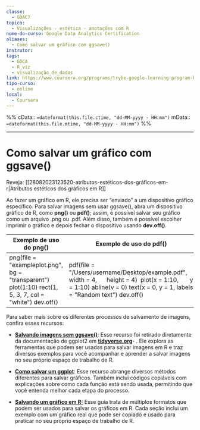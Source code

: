 ```yaml
---
classe:
  - GDAC7
topico:
  - Visualizações - estética - anotações com R
nome-do-curso: Google Data Analytics Certification
aliases:
  - Como salvar um gráfico com ggsave()
instrutor: 
tags:
  - GDCA
  - R_viz
  - visualização_de_dados
link: https://www.coursera.org/programs/trybe-google-learning-program-hrevt/professional-certificates/google-data-analytics?collectionId=twDTY
tipo-curso:
  - online
local:
  - Coursera
---
```

%%
cData:: `=dateformat(this.file.ctime, "dd-MM-yyyy - HH:mm")`
mData:: `=dateformat(this.file.mtime, "dd-MM-yyyy - HH:mm")`
%%
____

# Como salvar um gráfico com ggsave()

Reveja:
[[28082023123520-atributos-estéticos-dos-gráficos-em-r|Atributos estéticos dos gráficos em R]]

Ao fazer um gráfico em R, ele precisa ser “enviado” a um dispositivo gráfico específico. Para salvar imagens sem usar ggsave(), abra um dispositivo gráfico de R, como **png()** ou **pdf()**; assim, é possível salvar seu gráfico como um arquivo .png ou .pdf. Além disso, também é possível escolher imprimir o gráfico e depois fechar o dispositivo usando **dev.off()**.

|**Exemplo de uso do png()**|**Exemplo de uso do pdf()**|
|---|---|
|png(file = "exampleplot.png", bg = "transparent") plot(1:10) rect(1, 5, 3, 7, col = "white") dev.off()|pdf(file = "/Users/username/Desktop/example.pdf",     width = 4,      height = 4)  plot(x = 1:10,       y = 1:10) abline(v = 0) text(x = 0, y = 1, labels = "Random text") dev.off()|

Para saber mais sobre os diferentes processos de salvamento de imagens, confira esses recursos: 

- [**Salvando imagens sem ggsave()**](https://ggplot2.tidyverse.org/reference/ggsave.html#saving-images-without-ggsave-): Esse recurso foi retirado diretamente da documentação de ggplot2 em [**tidyverse.org**](https://www.tidyverse.org/)- . Ele explora as ferramentas que podem ser usadas para salvar imagens em R e traz diversos exemplos para você acompanhar e aprender a salvar imagens no seu próprio espaço de trabalho de R. 
    
- [**Como salvar um ggplot**](https://www.datanovia.com/en/blog/how-to-save-a-ggplot/): Esse recurso abrange diversos métodos diferentes para salvar gráficos. Também inclui códigos copiáveis com explicações sobre como cada função está sendo usada, permitindo que você entenda melhor cada etapa do processo.  
    

- [**Salvando um gráfico em R:**](https://www.datamentor.io/r-programming/saving-plot/) Esse guia trata de múltiplos formatos que podem ser usados para salvar os gráficos em R. Cada seção inclui um exemplo com um gráfico real que pode ser copiado e usado para praticar no seu próprio espaço de trabalho de R.



